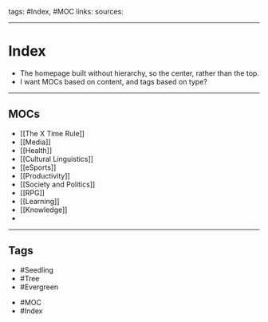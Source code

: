 tags: #Index, #MOC
links: 
sources:

---
# Index
+ The homepage built without hierarchy, so the center, rather than the top.
+ I want MOCs based on content, and tags based on type?

___

## MOCs
+ [[The X Time Rule]]
+ [[Media]]
+ [[Health]]
+ [[Cultural Linguistics]]
+ [[eSports]]
+ [[Productivity]]
+ [[Society and Politics]]
+ [[RPG]]
+ [[Learning]]
+ [[Knowledge]]
+ 
---
 ## Tags
+ #Seedling 
+ #Tree 
+ #Evergreen 
- #MOC 
- #Index 

